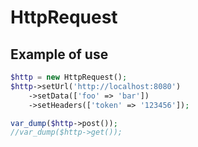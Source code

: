 # HttpRequest
## Example of use
```php
$http = new HttpRequest();
$http->setUrl('http://localhost:8080')
    ->setData(['foo' => 'bar'])
    ->setHeaders(['token' => '123456']);

var_dump($http->post());
//var_dump($http->get());
```